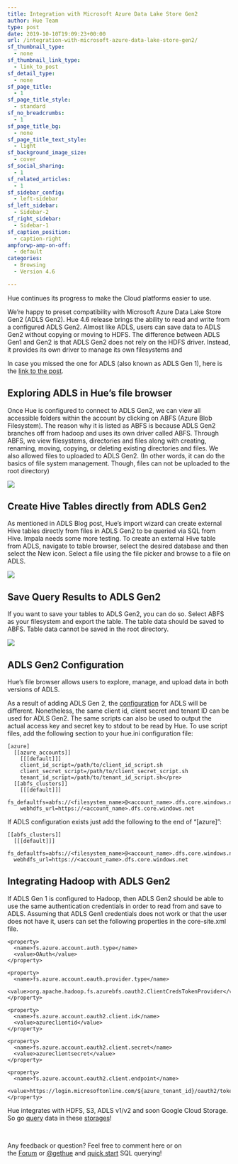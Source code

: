 ```yaml
---
title: Integration with Microsoft Azure Data Lake Store Gen2
author: Hue Team
type: post
date: 2019-10-10T19:09:23+00:00
url: /integration-with-microsoft-azure-data-lake-store-gen2/
sf_thumbnail_type:
  - none
sf_thumbnail_link_type:
  - link_to_post
sf_detail_type:
  - none
sf_page_title:
  - 1
sf_page_title_style:
  - standard
sf_no_breadcrumbs:
  - 1
sf_page_title_bg:
  - none
sf_page_title_text_style:
  - light
sf_background_image_size:
  - cover
sf_social_sharing:
  - 1
sf_related_articles:
  - 1
sf_sidebar_config:
  - left-sidebar
sf_left_sidebar:
  - Sidebar-2
sf_right_sidebar:
  - Sidebar-1
sf_caption_position:
  - caption-right
ampforwp-amp-on-off:
  - default
categories:
  - Browsing
  - Version 4.6

---
```

Hue continues its progress to make the Cloud platforms easier to use.

We’re happy to preset compatibility with Microsoft Azure Data Lake Store Gen2 (ADLS Gen2). Hue 4.6 release brings the ability to read and write from a configured ADLS Gen2. Almost like ADLS, users can save data to ADLS Gen2 without copying or moving to HDFS. The difference between ADLS Gen1 and Gen2 is that ADLS Gen2 does not rely on the HDFS driver. Instead, it provides its own driver to manage its own filesystems and

In case you missed the one for ADLS (also known as ADLS Gen 1), here is the [link to the post][1].

## Exploring ADLS in Hue’s file browser

Once Hue is configured to connect to ADLS Gen2, we can view all accessible folders within the account by clicking on ABFS (Azure Blob Filesystem). The reason why it is listed as ABFS is because ADLS Gen2 branches off from hadoop and uses its own driver called ABFS. Through ABFS, we view filesystems, directories and files along with creating, renaming, moving, copying, or deleting existing directories and files. We also allowed files to uploaded to ADLS Gen2. (In other words, it can do the basics of file system management. Though, files can not be uploaded to the root directory)

<a href="https://cdn.gethue.com/uploads/2019/10/adls2_browse.png"><img src="https://cdn.gethue.com/uploads/2019/10/adls2_browse.png" /></a>

## Create Hive Tables directly from ADLS Gen2

As mentioned in ADLS Blog post, Hue’s import wizard can create external Hive tables directly from files in ADLS Gen2 to be queried via SQL from Hive. Impala needs some more testing. To create an external Hive table from ADLS, navigate to table browser, select the desired database and then select the New icon. Select a file using the file picker and browse to a file on ADLS.

<a href="https://cdn.gethue.com/uploads/2019/10/adls2_upload.png"><img src="https://cdn.gethue.com/uploads/2019/10/adls2_upload.png" /></a>

## Save Query Results to ADLS Gen2

If you want to save your tables to ADLS Gen2, you can do so. Select ABFS as your filesystem and export the table. The table data should be saved to ABFS. Table data cannot be saved in the root directory.

<a href="https://cdn.gethue.com/uploads/2019/10/adls2_export_to.png"><img src="https://cdn.gethue.com/uploads/2019/10/adls2_export_to.png" /></a>

## ADLS Gen2 Configuration

Hue’s file browser allows users to explore, manage, and upload data in both versions of ADLS.

As a result of adding ADLS Gen 2, the [configuration][5] for ADLS will be different. Nonetheless, the same client id, client secret and tenant ID can be used for ADLS Gen2. The same scripts can also be used to output the actual access key and secret key to stdout to be read by Hue. To use script files, add the following section to your hue.ini configuration file:

<pre><code class="ini">[azure]
  [[azure_accounts]]
    [[[default]]]
    client_id_script=/path/to/client_id_script.sh
    client_secret_script=/path/to/client_secret_script.sh
    tenant_id_script=/path/to/tenant_id_script.sh&lt;/pre&gt;
  [[abfs_clusters]]
    [[[default]]]
    fs_defaultfs=abfs://&lt;filesystem_name&gt;@&lt;account_name&gt;.dfs.core.windows.net
    webhdfs_url=https://&lt;account_name&gt;.dfs.core.windows.net
</code></pre>

If ADLS configuration exists just add the following to the end of “[azure]”:

<pre><code class="ini">[[abfs_clusters]]
  [[[default]]]
  fs_defaultfs=abfs://&lt;filesystem_name&gt;@&lt;account_name&gt;.dfs.core.windows.net
  webhdfs_url=https://&lt;account_name&gt;.dfs.core.windows.net
</code></pre>

## Integrating Hadoop with ADLS Gen2

If ADLS Gen 1 is configured to Hadoop, then ADLS Gen2 should be able to use the same authentication credentials in order to read from and save to ADLS. Assuming that ADLS Gen1 credentials does not work or that the user does not have it, users can set the following properties in the core-site.xml file.

<pre><code class="xml">&lt;property&gt;
  &lt;name&gt;fs.azure.account.auth.type&lt;/name&gt;
  &lt;value&gt;OAuth&lt;/value&gt;
&lt;/property&gt;

&lt;property&gt;
  &lt;name&gt;fs.azure.account.oauth.provider.type&lt;/name&gt;
  &lt;value&gt;org.apache.hadoop.fs.azurebfs.oauth2.ClientCredsTokenProvider&lt;/value&gt;
&lt;/property&gt;

&lt;property&gt;
  &lt;name&gt;fs.azure.account.oauth2.client.id&lt;/name&gt;
  &lt;value&gt;azureclientid&lt;/value&gt;
&lt;/property&gt;

&lt;property&gt;
  &lt;name&gt;fs.azure.account.oauth2.client.secret&lt;/name&gt;
  &lt;value&gt;azureclientsecret&lt;/value&gt;
&lt;/property&gt;

&lt;property&gt;
  &lt;name&gt;fs.azure.account.oauth2.client.endpoint&lt;/name&gt;
  &lt;value&gt;https://login.microsoftonline.com/${azure_tenant_id}/oauth2/token&lt;/value&gt;
&lt;/property&gt;
</code></pre>

Hue integrates with HDFS, S3, ADLS v1/v2 and soon Google Cloud Storage. So go [query][6] data in these [storages][7]!

&nbsp;

<div>
  <div>
    Any feedback or question? Feel free to comment here or on the <a href="https://discourse.gethue.com/">Forum</a> or <a href="https://twitter.com/gethue">@gethue</a> and <a href="https://docs.gethue.com/quickstart/">quick start</a> SQL querying!
  </div>

  <p>
    &nbsp;
  </p>
</div>

<div>
</div>

 [1]: https://gethue.com/browsing-adls-data-querying-it-with-sql-and-exporting-the-results-back-in-hue-4-2/
 [2]: https://cdn.gethue.com/uploads/2019/10/adls2_browse.png
 [3]: https://cdn.gethue.com/uploads/2019/10/adls2_upload.png
 [4]: https://cdn.gethue.com/uploads/2019/10/adls2_export_to.png
 [5]: https://docs.gethue.com/latest/administrator/configuration/files/#adls
 [6]: https://docs.gethue.com/quickstart/
 [7]: https://docs.gethue.com/administrator/configuration/files/
